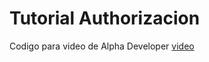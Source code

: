 # Tutorial Authorizacion

Codigo para video de Alpha Developer [video](https://youtu.be/6DxojNdg9Wg)
